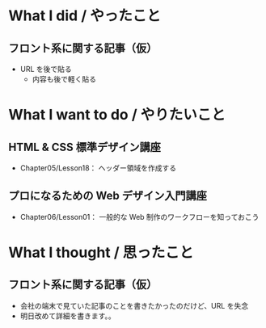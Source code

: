 # What I did / やったこと
## フロント系に関する記事（仮）
- URL を後で貼る
    - 内容も後で軽く貼る

# What I want to do / やりたいこと
## HTML & CSS 標準デザイン講座
- Chapter05/Lesson18： ヘッダー領域を作成する

## プロになるための Web デザイン入門講座
- Chapter06/Lesson01： 一般的な Web 制作のワークフローを知っておこう

# What I thought / 思ったこと
## フロント系に関する記事（仮）
- 会社の端末で見ていた記事のことを書きたかったのだけど、URL を失念
- 明日改めて詳細を書きます。。

